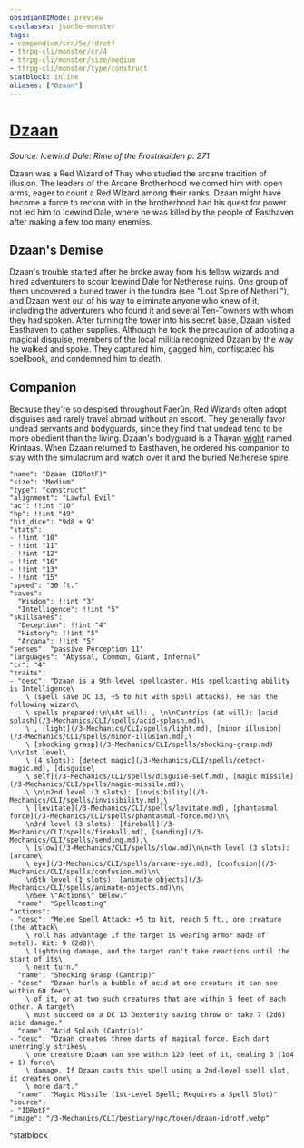 ```yaml
---
obsidianUIMode: preview
cssclasses: json5e-monster
tags:
- compendium/src/5e/idrotf
- ttrpg-cli/monster/cr/4
- ttrpg-cli/monster/size/medium
- ttrpg-cli/monster/type/construct
statblock: inline
aliases: ["Dzaan"]
---
```

# [Dzaan](3-Mechanics\CLI\bestiary\npc/dzaan-idrotf.md)
*Source: Icewind Dale: Rime of the Frostmaiden p. 271*  

Dzaan was a Red Wizard of Thay who studied the arcane tradition of illusion. The leaders of the Arcane Brotherhood welcomed him with open arms, eager to count a Red Wizard among their ranks. Dzaan might have become a force to reckon with in the brotherhood had his quest for power not led him to Icewind Dale, where he was killed by the people of Easthaven after making a few too many enemies.

## Dzaan's Demise

Dzaan's trouble started after he broke away from his fellow wizards and hired adventurers to scour Icewind Dale for Netherese ruins. One group of them uncovered a buried tower in the tundra (see "Lost Spire of Netheril"), and Dzaan went out of his way to eliminate anyone who knew of it, including the adventurers who found it and several Ten-Towners with whom they had spoken. After turning the tower into his secret base, Dzaan visited Easthaven to gather supplies. Although he took the precaution of adopting a magical disguise, members of the local militia recognized Dzaan by the way he walked and spoke. They captured him, gagged him, confiscated his spellbook, and condemned him to death.

## Companion

Because they're so despised throughout Faerûn, Red Wizards often adopt disguises and rarely travel abroad without an escort. They generally favor undead servants and bodyguards, since they find that undead tend to be more obedient than the living. Dzaan's bodyguard is a Thayan [wight](/3-Mechanics/CLI/bestiary/undead/wight.md) named Krintaas. When Dzaan returned to Easthaven, he ordered his companion to stay with the simulacrum and watch over it and the buried Netherese spire.

```statblock
"name": "Dzaan (IDRotF)"
"size": "Medium"
"type": "construct"
"alignment": "Lawful Evil"
"ac": !!int "10"
"hp": !!int "49"
"hit_dice": "9d8 + 9"
"stats":
- !!int "10"
- !!int "11"
- !!int "12"
- !!int "16"
- !!int "13"
- !!int "15"
"speed": "30 ft."
"saves":
  "Wisdom": !!int "3"
  "Intelligence": !!int "5"
"skillsaves":
  "Deception": !!int "4"
  "History": !!int "5"
  "Arcana": !!int "5"
"senses": "passive Perception 11"
"languages": "Abyssal, Common, Giant, Infernal"
"cr": "4"
"traits":
- "desc": "Dzaan is a 9th-level spellcaster. His spellcasting ability is Intelligence\
    \ (spell save DC 13, +5 to hit with spell attacks). He has the following wizard\
    \ spells prepared:\n\nAt will: , \n\nCantrips (at will): [acid splash](/3-Mechanics/CLI/spells/acid-splash.md)\
    \ , [light](/3-Mechanics/CLI/spells/light.md), [minor illusion](/3-Mechanics/CLI/spells/minor-illusion.md),\
    \ [shocking grasp](/3-Mechanics/CLI/spells/shocking-grasp.md) \n\n1st level\
    \ (4 slots): [detect magic](/3-Mechanics/CLI/spells/detect-magic.md), [disguise\
    \ self](/3-Mechanics/CLI/spells/disguise-self.md), [magic missile](/3-Mechanics/CLI/spells/magic-missile.md)\
    \ \n\n2nd level (3 slots): [invisibility](/3-Mechanics/CLI/spells/invisibility.md),\
    \ [levitate](/3-Mechanics/CLI/spells/levitate.md), [phantasmal force](/3-Mechanics/CLI/spells/phantasmal-force.md)\n\
    \n3rd level (3 slots): [fireball](/3-Mechanics/CLI/spells/fireball.md), [sending](/3-Mechanics/CLI/spells/sending.md),\
    \ [slow](/3-Mechanics/CLI/spells/slow.md)\n\n4th level (3 slots): [arcane\
    \ eye](/3-Mechanics/CLI/spells/arcane-eye.md), [confusion](/3-Mechanics/CLI/spells/confusion.md)\n\
    \n5th level (1 slots): [animate objects](/3-Mechanics/CLI/spells/animate-objects.md)\n\
    \nSee \"Actions\" below."
  "name": "Spellcasting"
"actions":
- "desc": "Melee Spell Attack: +5 to hit, reach 5 ft., one creature (the attack\
    \ roll has advantage if the target is wearing armor made of metal). Hit: 9 (2d8)\
    \ lightning damage, and the target can't take reactions until the start of its\
    \ next turn."
  "name": "Shocking Grasp (Cantrip)"
- "desc": "Dzaan hurls a bubble of acid at one creature it can see within 60 feet\
    \ of it, or at two such creatures that are within 5 feet of each other. A target\
    \ must succeed on a DC 13 Dexterity saving throw or take 7 (2d6) acid damage."
  "name": "Acid Splash (Cantrip)"
- "desc": "Dzaan creates three darts of magical force. Each dart unerringly strikes\
    \ one creature Dzaan can see within 120 feet of it, dealing 3 (1d4 + 1) force\
    \ damage. If Dzaan casts this spell using a 2nd-level spell slot, it creates one\
    \ more dart."
  "name": "Magic Missile (1st-Level Spell; Requires a Spell Slot)"
"source":
- "IDRotF"
"image": "/3-Mechanics/CLI/bestiary/npc/token/dzaan-idrotf.webp"
```
^statblock